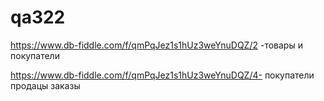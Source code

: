 # qa322
https://www.db-fiddle.com/f/qmPqJez1s1hUz3weYnuDQZ/2 -товары и покупатели

https://www.db-fiddle.com/f/qmPqJez1s1hUz3weYnuDQZ/4- покупатели продацы заказы
